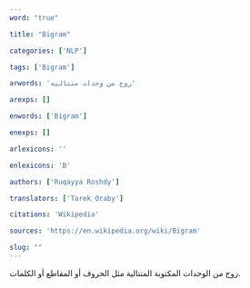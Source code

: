 ```yaml
---
word: "true"

title: "Bigram"

categories: ['NLP']

tags: ['Bigram']

arwords: 'زوج من وحدات متتالية'

arexps: []

enwords: ['Bigram']

enexps: []

arlexicons: ''

enlexicons: 'B'

authors: ['Ruqayya Roshdy']

translators: ['Tarek Oraby']

citations: 'Wikipedia'

sources: 'https://en.wikipedia.org/wiki/Bigram'

slug: ""
---
```


زوج من الوحدات المكتوبة المتتالية مثل الحروف أو المقاطع أو الكلمات.